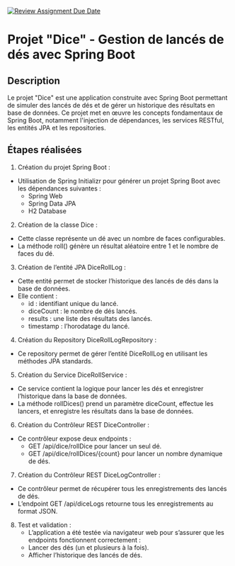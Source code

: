 [![Review Assignment Due Date](https://classroom.github.com/assets/deadline-readme-button-22041afd0340ce965d47ae6ef1cefeee28c7c493a6346c4f15d667ab976d596c.svg)](https://classroom.github.com/a/dnW0dm4q)
# Projet "Dice" - Gestion de lancés de dés avec Spring Boot

## Description
Le projet "Dice" est une application construite avec Spring Boot permettant de simuler des lancés de dés et de gérer un historique des résultats en base de données. Ce projet met en œuvre les concepts fondamentaux de Spring Boot, notamment l'injection de dépendances, les services RESTful, les entités JPA et les repositories.

## Étapes réalisées

1.	Création du projet Spring Boot :
   - Utilisation de Spring Initializr pour générer un projet Spring Boot avec les dépendances suivantes :
     - Spring Web
     - Spring Data JPA
     - H2 Database
       
2.	Création de la classe Dice :
   - Cette classe représente un dé avec un nombre de faces configurables.
   - La méthode roll() génère un résultat aléatoire entre 1 et le nombre de faces du dé.



3.	Création de l’entité JPA DiceRollLog :
  - Cette entité permet de stocker l’historique des lancés de dés dans la base de données.
  - Elle contient :
      - id : identifiant unique du lancé.
      - diceCount : le nombre de dés lancés.
      - results : une liste des résultats des lancés.
      - timestamp : l’horodatage du lancé.


4.	Création du Repository DiceRollLogRepository :
  - Ce repository permet de gérer l’entité DiceRollLog en utilisant les méthodes JPA standards.

5.	Création du Service DiceRollService :
   - Ce service contient la logique pour lancer les dés et enregistrer l’historique dans la base de données.
   - La méthode rollDices() prend un paramètre diceCount, effectue les lancers, et enregistre les résultats dans la base de données.

6.	Création du Contrôleur REST DiceController :
   - Ce contrôleur expose deux endpoints :
        - GET /api/dice/rollDice pour lancer un seul dé.
        - GET /api/dice/rollDices/{count} pour lancer un nombre dynamique de dés.

7.	Création du Contrôleur REST DiceLogController :
   - Ce contrôleur permet de récupérer tous les enregistrements des lancés de dés.
   - L’endpoint GET /api/diceLogs retourne tous les enregistrements au format JSON.


8.	Test et validation :
    - L’application a été testée via navigateur web pour s’assurer que les endpoints fonctionnent correctement :
    - Lancer des dés (un et plusieurs à la fois).
    - Afficher l’historique des lancés de dés.
